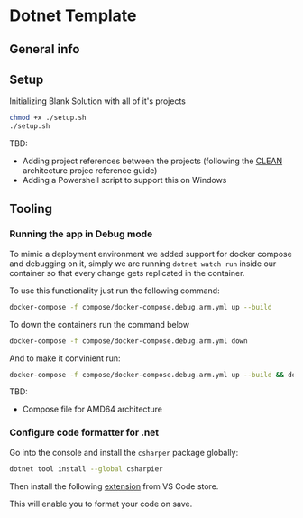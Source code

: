 # Dotnet Template


## General info

## Setup
Initializing Blank Solution with all of it's projects
```bash
chmod +x ./setup.sh
./setup.sh
```
TBD:
- Adding project references between the projects (following the [CLEAN](https://blog.cleancoder.com/uncle-bob/2012/08/13/the-clean-architecture.html) architecture projec reference guide) 
- Adding a Powershell script to support this on Windows

## Tooling
### Running the app in Debug mode

To mimic a deployment environment we added support for docker compose and debugging on it, simply we are running `dotnet watch run` inside our container so that every change gets replicated in the container. 

To use this functionality just run the following command:
```bash
docker-compose -f compose/docker-compose.debug.arm.yml up --build
```

To down the containers run the command below
```bash
docker-compose -f compose/docker-compose.debug.arm.yml down
```

And to make it convinient run:
```bash
docker-compose -f compose/docker-compose.debug.arm.yml up --build && docker-compose -f compose/docker-compose.debug.arm.yml down
```

TBD:
- Compose file for AMD64 architecture

### Configure code formatter for .net

Go into the console and install the `csharper` package globally:
```bash
dotnet tool install --global csharpier
```

Then install the following [extension](https://marketplace.visualstudio.com/items?itemName=emeraldwalk.RunOnSave) from VS Code store. 

This will enable you to format your code on save.

